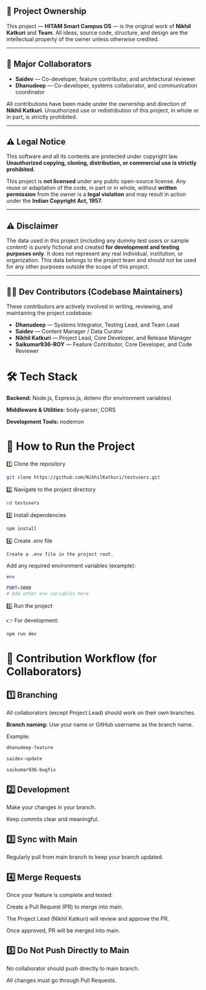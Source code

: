 ## 👑 Project Ownership

This project — **HITAM Smart Campus OS** — is the original work of **Nikhil Katkuri** and **Team**.
All ideas, source code, structure, and design are the intellectual property of the owner unless otherwise credited.

---

## 🔧 Major Collaborators

- **Saidev** — Co-developer, feature contributor, and architectural reviewer
- **Dhanudeep** — Co-developer, systems collaborator, and communication coordinator

All contributions have been made under the ownership and direction of **Nikhil Katkuri**.
Unauthorized use or redistribution of this project, in whole or in part, is strictly prohibited.

---

## ⚠️ Legal Notice

This software and all its contents are protected under copyright law.
**Unauthorized copying, cloning, distribution, or commercial use is strictly prohibited.**

This project is **not licensed** under any public open-source license.
Any reuse or adaptation of the code, in part or in whole, without **written permission** from the owner is a **legal violation** and may result in action under the **Indian Copyright Act, 1957**.

---

## ⚠️ Disclaimer

The data used in this project (including any dummy test users or sample content) is purely fictional and created **for development and testing purposes only**.
It does not represent any real individual, institution, or organization.
This data belongs to the project team and should not be used for any other purposes outside the scope of this project.

---

## 👨‍💻 Dev Contributors (Codebase Maintainers)

These contributors are actively involved in writing, reviewing, and maintaining the project codebase:

- **Dhanudeep** — Systems Integrator, Testing Lead, and Team Lead
- **Saidev** — Content Manager / Data Curator
- **Nikhil Katkuri** — Project Lead, Core Developer, and Release Manager
- **Saikumar936-ROY** — Feature Contributor, Core Developer, and Code Reviewer

# 🛠️ Tech Stack

**Backend:** Node.js, Express.js, dotenv (for environment variables)

**Middleware & Utilities:** body-parser, CORS

**Development Tools:** nodemon

# 🚀 How to Run the Project

1️⃣ Clone the repository

```bash
git clone https://github.com/NikhilKatkuri/testusers.git
```

2️⃣ Navigate to the project directory

```bash
cd testusers
```

3️⃣ Install dependencies

```bash
npm install
```

4️⃣ Create .env file

```bash
Create a .env file in the project root.
```

Add any required environment variables (example):

```bash
env

PORT=3000
# Add other env variables here

```

5️⃣ Run the project

👉 For development:

```bash
npm run dev
```

# 🔄 Contribution Workflow (for Collaborators)
## 1️⃣ Branching

All collaborators (except Project Lead) should work on their own branches.

**Branch naming:** Use your name or GitHub username as the branch name.

Example:

```bash
dhanudeep-feature

saidev-update

saikumar936-bugfix
```
## 2️⃣ Development

Make your changes in your branch.

Keep commits clear and meaningful.

## 3️⃣ Sync with Main

Regularly pull from main branch to keep your branch updated.

## 4️⃣ Merge Requests

Once your feature is complete and tested:

Create a Pull Request (PR) to merge into main.

The Project Lead (Nikhil Katkuri) will review and approve the PR.

Once approved, PR will be merged into main.

## 5️⃣ Do Not Push Directly to Main

No collaborator should push directly to main branch.

All changes must go through Pull Requests.

